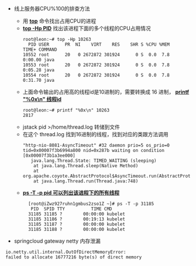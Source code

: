- 线上服务器CPU%100的排查方法
    - 用 **[top](#)** 命令找出占用CPU的进程
    - **[top -Hp PID](#)** 找出该进程下面的多个线程的CPU占用情况
        ```
        root@leon:~# top -Hp 10263
          PID USER      PR  NI    VIRT    RES    SHR S %CPU %MEM     TIME+ COMMAND
        10552 root      20   0 2672872 301924      0 S  0.0  7.8   0:00.00 java
        10553 root      20   0 2672872 301924      0 S  0.0  7.8   0:05.28 java
        10554 root      20   0 2672872 301924      0 S  0.0  7.8   0:31.70 java
        ```
    - 上面命令输出的占用高的线程id是10进制的，需要转换成 16 进制， **[printf "%0x\n" 线程id](#)**
        ```
        root@leon:~# printf "%0x\n" 10263
        2817
        ```
    - jstack pid >/home/thread.log 转储到文件
    - 在这个 thread.log 找到16进制的线程，找到对应的类跟方法调用
        ```
        "http-nio-8081-AsyncTimeout" #32 daemon prio=5 os_prio=0 tid=0x00007f3b6994a800 nid=0x287b waiting on condition [0x00007f3b1a3ee000]
           java.lang.Thread.State: TIMED_WAITING (sleeping)
        	at java.lang.Thread.sleep(Native Method)
        	at org.apache.coyote.AbstractProtocol$AsyncTimeout.run(AbstractProtocol.java:1211)
        	at java.lang.Thread.run(Thread.java:748)
        ```
    - **[ps -T -p pid 可以列出该进程下的所有线程](#)**
        ```
          [root@iZwz927ruhn1gmbus2zso1Z ~]# ps -T -p 31185
           PID  SPID TTY          TIME CMD
          31185 31185 ?        00:00:00 kubelet
          31185 31186 ?        00:19:13 kubelet
          31185 31187 ?        00:00:00 kubelet
          31185 31188 ?        00:00:00 kubelet
        ```

- springcloud gateway netty 内存泄漏
```
io.netty.util.internal.OutOfDirectMemoryError:
failed to allocate 16777216 byte(s) of direct memory
```
